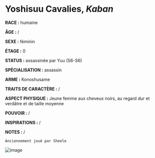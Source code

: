 # Yoshisuu Cavalies, *Kaban*

**RACE :** humaine

**ÂGE :** /

**SEXE :** féminin

**ÉTAGE :** 0

**STATUS :** assassinée par Yuu (S6-S6)

**SPÉCIALISATION :** assassin

**ARME :** Konoshusame

**TRAITS DE CARACTÈRE :** /

**ASPECT PHYSIQUE :** Jeune femme aux cheveux noirs, au regard dur et verdâtre et de taille moyenne

**POUVOIR :** /

**INSPIRATIONS :** /

**NOTES :** /

`Anciennement joué par Sheele`

![image](https://share.alkanife.fr/enyxia_characters/full/yoshisuu.png)